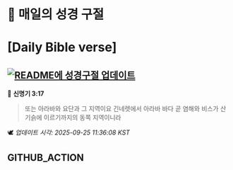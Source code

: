 # 🙏 매일의 성경 구절
# [Daily Bible verse]
## [![README에 성경구절 업데이트](https://github.com/DONGSUKA/first_test/actions/workflows/update-readme-bible.yml/badge.svg)](https://github.com/DONGSUKA/first_test/actions/workflows/update-readme-bible.yml)
<!-- START_BIBLE_VERSE -->
📖 **신명기 3:17**
> 또는 아라바와 요단과 그 지역이요 긴네렛에서 아라바 바다 곧 염해와 비스가 산기슭에 이르기까지의 동쪽 지역이니라

🕊️ _업데이트 시각: 2025-09-25 11:36:08 KST_
  <!-- END_BIBLE_VERSE -->
## GITHUB_ACTION
